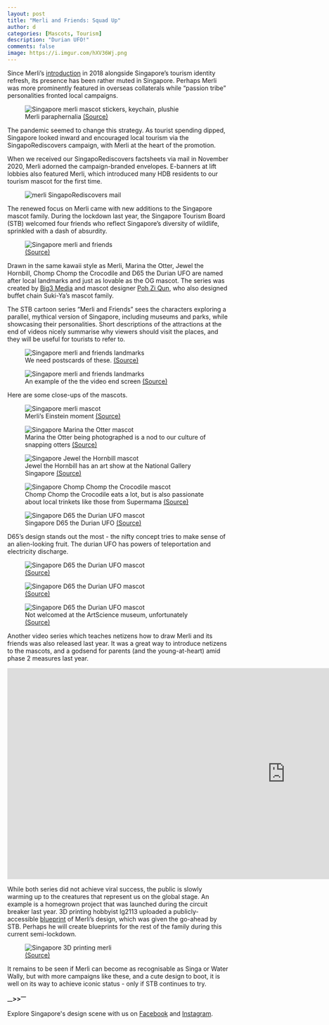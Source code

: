 ```yaml
---
layout: post
title: "Merli and Friends: Squad Up"
author: d
categories: [Mascots, Tourism]
description: "Durian UFO!"
comments: false
image: https://i.imgur.com/hXV36Wj.png
---
```


Since Merli’s <a href="https://brandingsingapore.blogspot.com/2018/07/merli.html" target="_blank">introduction</a> in 2018 alongside Singapore’s tourism identity refresh, its presence has been rather muted in Singapore. Perhaps Merli was more prominently featured in overseas collaterals while “passion tribe” personalities fronted local campaigns.  

<figure>
<img src="https://i.imgur.com/RQ6L9U5.png" alt="Singapore merli mascot stickers, keychain, plushie">
<figcaption>Merli paraphernalia <a href="https://www.big3.sg/project/merli" target="_blank">(Source)</a></figcaption>
</figure>

The pandemic seemed to change this strategy. As tourist spending dipped, Singapore looked inward and encouraged local tourism via the SingapoRediscovers campaign, with Merli at the heart of the promotion. 

When we received our SingapoRediscovers factsheets via mail in November 2020, Merli adorned the campaign-branded envelopes. E-banners at lift lobbies also featured Merli, which introduced many HDB residents to our tourism mascot for the first time.  

<figure>
<img src="https://i.imgur.com/8k650fS.jpg" alt="merli SingapoRediscovers mail">
</figure>

The renewed focus on Merli came with new additions to the Singapore mascot family. During the lockdown last year, the Singapore Tourism Board (STB) welcomed four friends who reflect Singapore’s diversity of wildlife, sprinkled with a dash of absurdity. 

<figure>
<img src="https://i.imgur.com/0AP8RCR.png" alt="Singapore merli and friends">
<figcaption><a href="https://www.facebook.com/STBsingapore/videos/303203537541305/" target="_blank">(Source)</a></figcaption>
</figure>

Drawn in the same kawaii style as Merli, Marina the Otter, Jewel the Hornbill, Chomp Chomp the Crocodile and D65 the Durian UFO are named after local landmarks and just as lovable as the OG mascot. The series was created by <a href="https://www.big3.sg/" target="_blank">Big3 Media</a> and mascot designer <a href="https://www.instagram.com/lemonblanc" target="_blank">Poh Zi Qun</a>, who also designed buffet chain Suki-Ya’s mascot family. 

The STB cartoon series “Merli and Friends” sees the characters exploring a parallel, mythical version of Singapore, including museums and parks, while showcasing their personalities. Short descriptions of the attractions at the end of videos nicely summarise why viewers should visit the places, and they will be useful for tourists to refer to. 

<figure>
<img src="https://i.imgur.com/SXNL2NB.jpg" alt="Singapore merli and friends landmarks">
<figcaption>We need postscards of these. <a href="https://www.youtube.com/playlist?list=PL2WeSpSCs2h8gBpeO2HLczCTUrz4spgQ2/" target="_blank">(Source)</a></figcaption>
</figure>

<figure>
<img src="https://i.imgur.com/zE3V3SJ.png" alt="Singapore merli and friends landmarks">
<figcaption>An example of the the video end screen <a href="https://www.youtube.com/watch?v=4cZ25hKjZEM&list=PL2WeSpSCs2h8gBpeO2HLczCTUrz4spgQ2&index=5" target="_blank">(Source)</a></figcaption>
</figure>

Here are some close-ups of the mascots. 

<figure>
<img src="https://i.imgur.com/xr8WTH9.png" alt="Singapore merli mascot">
<figcaption>Merli’s Einstein moment <a href="https://www.youtube.com/watch?v=3uD8LPjtuos&list=PL2WeSpSCs2h8gBpeO2HLczCTUrz4spgQ2&index=1" target="_blank">(Source)</a></figcaption>
</figure>

<figure>
<img src="https://i.imgur.com/9tfxtHd.png" alt="Singapore Marina the Otter mascot">
<figcaption>Marina the Otter being photographed is a nod to our culture of snapping otters <a href="https://www.youtube.com/watch?v=Hblsdl2tqRs&list=PL2WeSpSCs2h8gBpeO2HLczCTUrz4spgQ2&index=2" target="_blank">(Source)</a></figcaption>
</figure>

<figure>
<img src="https://i.imgur.com/8Rq5yot.png" alt="Singapore Jewel the Hornbill mascot">
<figcaption>Jewel the Hornbill has an art show at the National Gallery Singapore <a href="https://www.youtube.com/watch?v=4cZ25hKjZEM&list=PL2WeSpSCs2h8gBpeO2HLczCTUrz4spgQ2&index=5" target="_blank">(Source)</a></figcaption>
</figure>

<figure>
<img src="https://i.imgur.com/T9mDZPY.png" alt="Singapore Chomp Chomp the Crocodile mascot">
<figcaption>Chomp Chomp the Crocodile eats a lot, but is also passionate about local trinkets like those from Supermama <a href="https://www.youtube.com/watch?v=BgfIGknGfGE&list=PL2WeSpSCs2h8gBpeO2HLczCTUrz4spgQ2&index=6" target="_blank">(Source)</a></figcaption>
</figure>

<figure>
<img src="https://i.imgur.com/Y3Wv8zS.png" alt="Singapore D65 the Durian UFO mascot">
<figcaption>Singapore D65 the Durian UFO <a href="https://www.youtube.com/watch?v=4cZ25hKjZEM&list=PL2WeSpSCs2h8gBpeO2HLczCTUrz4spgQ2&index=5" target="_blank">(Source)</a></figcaption>
</figure>

D65’s design stands out the most - the nifty concept tries to make sense of an alien-looking fruit. The durian UFO has powers of teleportation and electricity discharge. 

<figure>
<img src="https://i.imgur.com/IX6dDlJ.gif" alt="Singapore D65 the Durian UFO mascot">
<figcaption><a href="https://www.youtube.com/watch?v=4Jr1LqNyTU8&list=PL2WeSpSCs2h8gBpeO2HLczCTUrz4spgQ2&index=3" target="_blank">(Source)</a></figcaption>
</figure>

<figure>
<img src="https://i.imgur.com/ZED0oFy.gif" alt="Singapore D65 the Durian UFO mascot">
<figcaption><a href="https://www.youtube.com/watch?v=Hblsdl2tqRs&list=PL2WeSpSCs2h8gBpeO2HLczCTUrz4spgQ2&index=2" target="_blank">(Source)</a></figcaption>
</figure>

<figure>
<img src="https://i.imgur.com/2tXBlBe.png" alt="Singapore D65 the Durian UFO mascot">
<figcaption>Not welcomed at the ArtScience museum, unfortunately <a href="https://www.youtube.com/watch?v=eEkfMx9f1hU&list=PL2WeSpSCs2h8gBpeO2HLczCTUrz4spgQ2&index=7" target="_blank">(Source)</a></figcaption>
</figure>

Another video series which teaches netizens how to draw Merli and its friends was also released last year. It was a great way to introduce netizens to the mascots, and a godsend for parents (and the young-at-heart) amid phase 2 measures last year. 

<div class="video-responsive"><iframe width="1264" height="480" src="https://www.youtube.com/embed/yvejvF4X_V8" title="YouTube video player" frameborder="0" allow="accelerometer; autoplay; clipboard-write; encrypted-media; gyroscope; picture-in-picture" allowfullscreen></iframe></div>

While both series did not achieve viral success, the public is slowly warming up to the creatures that represent us on the global stage. An example is a homegrown project that was launched during the circuit breaker last year. 3D printing hobbyist lg2113 uploaded a publicly-accessible <a href="https://www.prusaprinters.org/prints/31097-merli-the-merlion" target="_blank">blueprint</a> of Merli’s design, which was given the go-ahead by STB. Perhaps he will create blueprints for the rest of the family during this current semi-lockdown.

<figure>
<img src="https://i.imgur.com/qbaqnoQ.png" alt="Singapore 3D printing merli">
<figcaption><a href="https://www.prusaprinters.org/prints/31097-merli-the-merlion" target="_blank">(Source)</a></figcaption>
</figure>

It remains to be seen if Merli can become as recognisable as Singa or Water Wally, but with more campaigns like these, and a cute design to boot, it is well on its way to achieve iconic status - only if STB continues to try.

<strong><sub>—</sub>><sub></sub>><sup>—</sup></strong>

Explore Singapore's design scene with us on <a href="https://www.facebook.com/designinsingapore/">Facebook</a> and <a href="https://www.instagram.com/designinsingapore/">Instagram</a>.
